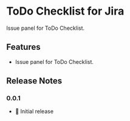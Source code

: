 # ToDo Checklist for Jira

Issue panel for ToDo Checklist.

## Features

- Issue panel for ToDo Checklist.

## Release Notes

### 0.0.1

- 🎉 Initial release
